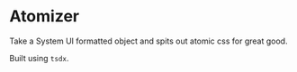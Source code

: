 # Atomizer

Take a System UI formatted object and spits out atomic css for great good.

Built using `tsdx`.
